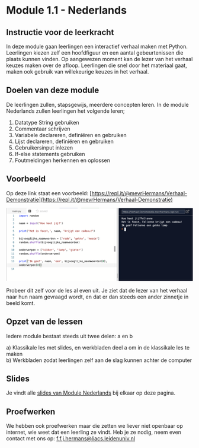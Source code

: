 # Module 1.1 - Nederlands

## Instructie voor de leerkracht

In deze module gaan leerlingen een interactief verhaal maken met Python. Leerlingen kiezen zelf een hoofdfiguur en een aantal gebeurtenissen die plaats kunnen vinden. Op aangewezen moment kan de lezer van het verhaal keuzes maken over de afloop. Leerlingen die snel door het materiaal gaat, maken ook gebruik van willekeurige keuzes in het verhaal.

## Doelen van deze module

De leerlingen zullen, stapsgewijs, meerdere concepten leren. In de module Nederlands zullen leerlingen het volgende leren;

1. Datatype String gebruiken
2. Commentaar schrijven
3. Variabele declareren, definiëren en gebruiken
4. Lijst declareren, definiëren en gebruiken
5. Gebruikersinput inlezen
6. If-else statements gebruiken
7. Foutmeldingen herkennen en oplossen

## Voorbeeld

Op deze link staat een voorbeeld: [https://repl.it/@mevrHermans/Verhaal-Demonstratie](https://repl.it/@mevrHermans/Verhaal-Demonstratie)

![Voorbeeldcode (links) en de uitvoer van deze code (rechts)](<../../.gitbook/assets/Screen Shot 2019-12-01 at 2.23.57 PM.png>)

Probeer dit zelf voor de les al even uit. Je ziet dat de lezer van het verhaal naar hun naam gevraagd wordt, en dat er dan steeds een ander zinnetje in beeld komt.

## Opzet van de lessen

Iedere module bestaat steeds uit twee delen: a en b

a) Klassikale les met slides, en werkbladen deel a om in de klassikale les te maken\
b) Werkbladen zodat leerlingen zelf aan de slag kunnen achter de computer

## Slides

Je vindt alle [slides van Module Nederlands](https://slides.com/felienne/decks/pidk-m1) bij elkaar op deze pagina.

## Proefwerken

We hebben ook proefwerken maar die zetten we liever niet openbaar op internet, wie weet dat een leerling ze vindt. Heb je ze nodig, neem even contact met ons op: f.f.j.hermans@liacs.leidenuniv.nl
